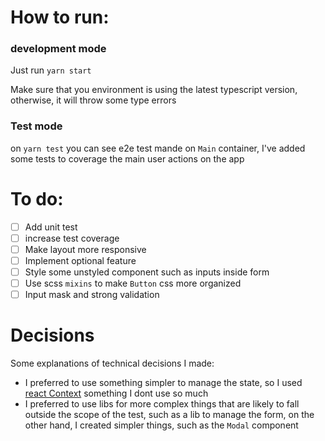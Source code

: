 # How to run:

### development mode

Just run `yarn start`

Make sure that you environment is using the latest typescript version, otherwise, it will throw some type errors

### Test mode

on `yarn test` you can see e2e test mande on `Main` container, I've added some tests to coverage the main user actions on the app

# To do:

- [ ] Add unit test
- [ ] increase test coverage
- [ ] Make layout more responsive
- [ ] Implement optional feature
- [ ] Style some unstyled component such as inputs inside form
- [ ] Use scss `mixins` to make `Button` css more organized
- [ ] Input mask and strong validation

# Decisions

Some explanations of technical decisions I made:

- I preferred to use something simpler to manage the state, so I used [react Context](https://reactjs.org/docs/context.html) something I dont use so much
- I preferred to use libs for more complex things that are likely to fall outside the scope of the test, such as a lib to manage the form, on the other hand, I created simpler things, such as the `Modal` component
